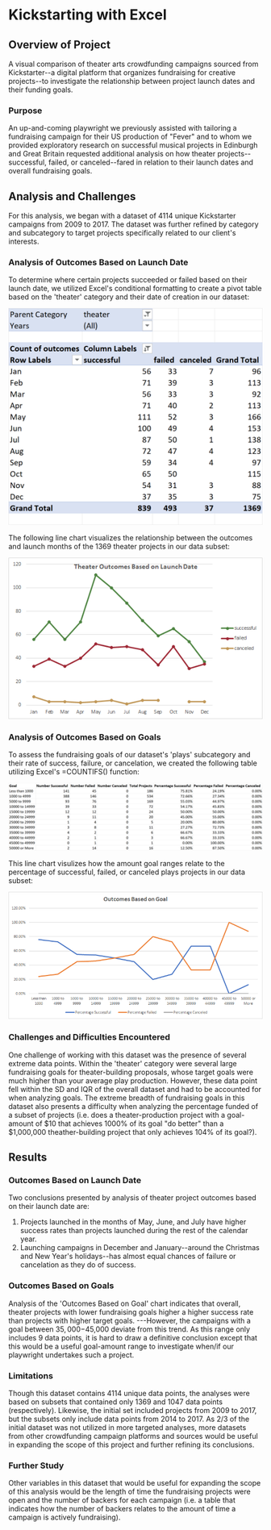 # Kickstarting with Excel

## Overview of Project
A visual comparison of theater arts crowdfunding campaigns sourced from Kickstarter--a digital platform that organizes fundraising for creative projects--to investigate the relationship between project launch dates and their funding goals.

### Purpose
An up-and-coming playwright we previously assisted with tailoring a fundraising campaign for their US production of "Fever" and to whom we provided exploratory research on successful musical projects in Edinburgh and Great Britain requested additional analysis on how theater projects--successful, failed, or canceled--fared in relation to their launch dates and overall fundraising goals. 

## Analysis and Challenges
For this analysis, we began with a dataset of 4114 unique Kickstarter campaigns from 2009 to 2017. The dataset was further refined by category and subcategory to target projects specifically related to our client's interests.

### Analysis of Outcomes Based on Launch Date
To determine where certain projects succeeded or failed based on their launch date, we utilized Excel's conditional formatting to create a pivot table based on the 'theater' category and their date of creation in our dataset:

![Theater Outcomes Table](https://github.com/Jay-ni13/kickstarter-analysis/blob/main/Resources/Theater_Outcomes_Table.png)

The following line chart visualizes the relationship between the outcomes and launch months of the 1369 theater projects in our data subset:

![Theater Outcomes Based on Launch Date](https://github.com/Jay-ni13/kickstarter-analysis/blob/main/Resources/Theater_Outcomes_vs_Launch.png)

### Analysis of Outcomes Based on Goals
To assess the fundraising goals of our dataset's 'plays' subcategory and their rate of success, failure, or cancelation, we created the following table utilizing Excel's =COUNTIFS() function:

![Outcomes vs Goals Table](https://github.com/Jay-ni13/kickstarter-analysis/blob/main/Resources/Outcomes_vs_Goals_Table.png)

This line chart visulizes how the amount goal ranges relate to the percentage of successful, failed, or canceled plays projects in our data subset:

![Outcomes Based on Goal](https://github.com/Jay-ni13/kickstarter-analysis/blob/main/Resources/Outcomes_vs_Goals.png)

### Challenges and Difficulties Encountered
One challenge of working with this dataset was the presence of several extreme data points. Within the 'theater' category were several large fundraising goals for theater-building proposals, whose target goals were much higher than your average play production. However, these data point fell within the SD and IQR of the overall dataset and had to be accounted for when analyzing goals. 
The extreme breadth of fundraising goals in this dataset also presents a difficulty when analyzing the percentage funded of a subset of projects (i.e. does a theater-production project with a goal-amount of $10 that achieves 1000% of its goal "do better" than a $1,000,000 theather-building project that only achieves 104% of its goal?).

## Results

### Outcomes Based on Launch Date
Two conclusions presented by analysis of theater project outcomes based on their launch date are: 
1) Projects launched in the months of May, June, and July have higher success rates than projects launched during the rest of the calendar year.
2) Launching campaigns in December and January--around the Christmas and New Year's holidays--has almost equal chances of failure or cancelation as they do of success.

### Outcomes Based on Goals
Analysis of the 'Outcomes Based on Goal' chart indicates that overall, theater projects with lower fundraising goals higher a higher success rate than projects with higher target goals. 
    ---However, the campaigns with a goal between $35,000-$45,000 deviate from this trend. As this range only includes 9 data points, it is hard to draw a definitive  conclusion except that this would be a useful goal-amount range to investigate when/if our playwright undertakes such a project.

### Limitations
Though this dataset contains 4114 unique data points, the analyses were based on subsets that contained only 1369 and 1047 data points (respectively). Likewise, the initial set included projects from 2009 to 2017, but the subsets only include data points from 2014 to 2017. As 2/3 of the initial dataset was not utilized in more targeted analyses, more datasets from other crowdfunding campaign platforms and sources would be useful in expanding the scope of this project and further refining its conclusions.

### Further Study
Other variables in this dataset that would be useful for expanding the scope of this analysis would be the length of time the fundraising projects were open and the number of backers for each campaign (i.e. a table that indicates how the number of backers relates to the amount of time a campaign is actively fundraising).
